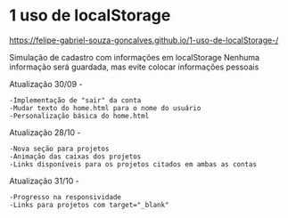 # 1 uso de localStorage

https://felipe-gabriel-souza-goncalves.github.io/1-uso-de-localStorage-/

Simulação de cadastro com informações em localStorage 
Nenhuma informação será guardada, mas evite colocar informações pessoais

Atualização 30/09 - 

    -Implementação de "sair" da conta
    -Mudar texto do home.html para o nome do usuário
    -Personalização básica do home.html

Atualização 28/10 -

    -Nova seção para projetos 
    -Animação das caixas dos projetos
    -Links disponíveis para os projetos citados em ambas as contas

Atualização 31/10 - 

    -Progresso na responsividade
    -Links para projetos com target="_blank"
